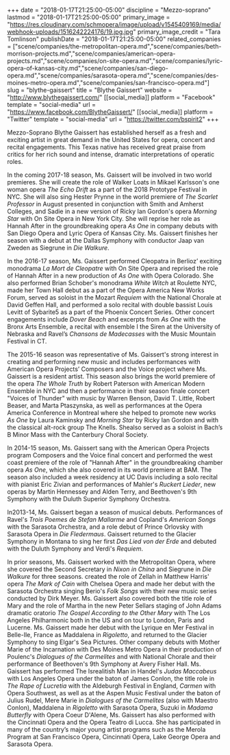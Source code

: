 +++
date = "2018-01-17T21:25:00-05:00"
discipline = "Mezzo-soprano"
lastmod = "2018-01-17T21:25:00-05:00"
primary_image = "https://res.cloudinary.com/schmopera/image/upload/v1545409169/media/webhook-uploads/1516242224176/19.jpg.jpg"
primary_image_credit = "Tara Tomlinson"
publishDate = "2018-01-17T21:25:00-05:00"
related_companies = ["scene/companies/the-metropolitan-opera.md","scene/companies/beth-morrison-projects.md","scene/companies/american-opera-projects.md","scene/companies/on-site-opera.md","scene/companies/lyric-opera-of-kansas-city.md","scene/companies/san-diego-opera.md","scene/companies/sarasota-opera.md","scene/companies/des-moines-metro-opera.md","scene/companies/san-francisco-opera.md"]
slug = "blythe-gaissert"
title = "Blythe Gaissert"
website = "http://www.blythegaissert.com/"
[[social_media]]
platform = "Facebook"
template = "social-media"
url = "https://www.facebook.com/BlytheGaissert/"
[[social_media]]
platform = "Twitter"
template = "social-media"
url = "https://twitter.com/bspirit2"
+++

Mezzo-Soprano Blythe Gaissert has established herself as a fresh and exciting artist in great demand in the United States for opera, concert and recital engagements. This Texas native has received great praise from critics for her rich sound and intense, dramatic interpretations of operatic roles.

In the coming 2017-18 season, Ms. Gaissert will be involved in two world premieres. She will create the role of Walker Loats in Mikael Karlsson's one woman opera *The Echo Drift* as a part of the 2018 Prototype Festival in NYC. She will also sing Hester Prynne in the world premiere of *The Scarlet Professor* in August presented in conjunction with Smith and Amherst Colleges, and Sadie in a new version of Ricky Ian Gordon's opera *Morning Star* with On Site Opera in New York City. She will reprise her role as Hannah After in the groundbreaking opera *As One* in company debuts with San Diego Opera and Lyric Opera of Kansas City. Ms. Gaissert finishes her season with a debut at the Dallas Symphony with conductor Jaap van Zweden as Siegrune in *Die Walkure*.

In the 2016-17 season, Ms. Gaissert performed Cleopatra in Berlioz’ exciting monodrama *La Mort de Cleopatre* with On Site Opera and reprised the role of Hannah After in a new production of *As One* with Opera Colorado. She  also performed Brian Schober's monodrama *White Witch* at Roulette NYC, made her Town Hall debut as a part of the Opera America New Works Forum, served as soloist in the Mozart *Requiem* with the National Chorale at David Geffen Hall, and performed a solo recital with double bassist Louis Levitt of Sybarite5 as a part of the Phoenix Concert Series. Other concert engagements include *Dover Beach* and excerpts from *As One* with the Bronx Arts Ensemble, a recital with ensemble I the Siren at the University of Nebraska and Ravel’s *Chansons de Madecasses* with the Music Mountain Festival in CT. 

The 2015-16 season was representative of Ms. Gaissert's strong interest in creating and performing new music and includes performances with American Opera Projects’ Composers and the Voice project where Ms. Gaissert is a resident artist. This season also brings the world premiere of the opera *The Whole Truth* by Robert Paterson with American Modern Ensemble in NYC and then a performance in their season finale concert "Voices of Thunder" with music by Warren Benson, David T. Little, Robert Beaser, and Marta Ptaszynska, as well as performances at the Opera America Conference in Montreal where she helped to promote new works *As One* by Laura Kaminsky and *Morning Star* by Ricky Ian Gordon and with the classical alt-rock group The Knells. Shealso served as a soloist in Bach’s B Minor Mass with the Canterbury Choral Society. 

In 2014-15 season, Ms. Gaissert sang with the American Opera Projects program Composers and the Voice final concert and performed the west coast premiere of the role of "Hannah After" in the groundbreaking chamber opera *As One*, which she also covered in its world premiere at BAM. The season also included a week residency at UC Davis including a solo recital with pianist Eric Zivian and performances of Mahler's *Ruckert Lieder*, new operas by Martin Hennessey and Alden Terry, and Beethoven's 9th Symphony with the Duluth Superior Symphony Orchestra.

In2013-14, Ms. Gaissert began a season of musical debuts. Performances of Ravel's *Trois Poemes de Stefan Mallarme* and Copland's *American Songs* with the Sarasota Orchestra, and a role debut of Prince Orlovsky with Sarasota Opera in *Die Fledermaus*. Gaissert returned to the Glacier Symphony in Montana to sing her first *Das Lied von der Erde* and debuted with the Duluth Symphony and Verdi's *Requiem*.

In prior seasons, Ms. Gaissert worked with the Metropolitan Opera, where she covered the Second Secretary in *Nixon in China* and Siegrune in *Die Walkure* for three seasons.  created the role of Zellah in Matthew Harris' opera *The Mark of Cain* with Chelsea Opera and made her debut with the Sarasota Orchestra singing Berio's *Folk Songs* with their new music series conducted by Dirk Meyer. Ms. Gaissert also covered both the title role of Mary and the role of Martha in the new Peter Sellars staging of John Adams dramatic oratorio *The Gospel According to the Other Mary* with The Los Angeles Philharmonic both in the US and on tour to London, Paris and Lucerne. Ms. Gaissert made her debut with the Lyrique en Mer Festival in Belle-Ile, France as Maddalena in *Rigoletto*, and returned to the Glacier Symphony to sing Elgar's Sea Pictures.  Other company debuts with Mother Marie of the Incarnation with Des Moines Metro Opera in their production of Poulenc's *Dialogues of the Carmelites* and with National Chorale and their performance of Beethoven's 9th Symphony at Avery Fisher Hall. Ms. Gaissert has performed The Isrealitish Man in Handel's *Judas Maccabeus* with Los Angeles Opera under the baton of James Conlon, the title role in *The Rape of Lucretia* with the Aldeburgh Festival in England, *Carmen* with Opera Southwest, as well as at the Aspen Music Festival under the baton of Julius Rudel, Mere Marie in *Dialogues of the Carmelites* (also with Maestro Conlon), Maddalena in *Rigoletto* with Sarasota Opera, Suzuki in *Madama Butterfly* with Opera Coeur D'Alene, Ms. Gaissert has also performed with the Cincinnati Opera and the Opera Teatro di Lucca. She has participated in many of the country’s major young artist programs such as the Merola Program at San Francisco Opera, Cincinnati Opera, Lake George Opera and Sarasota Opera.
